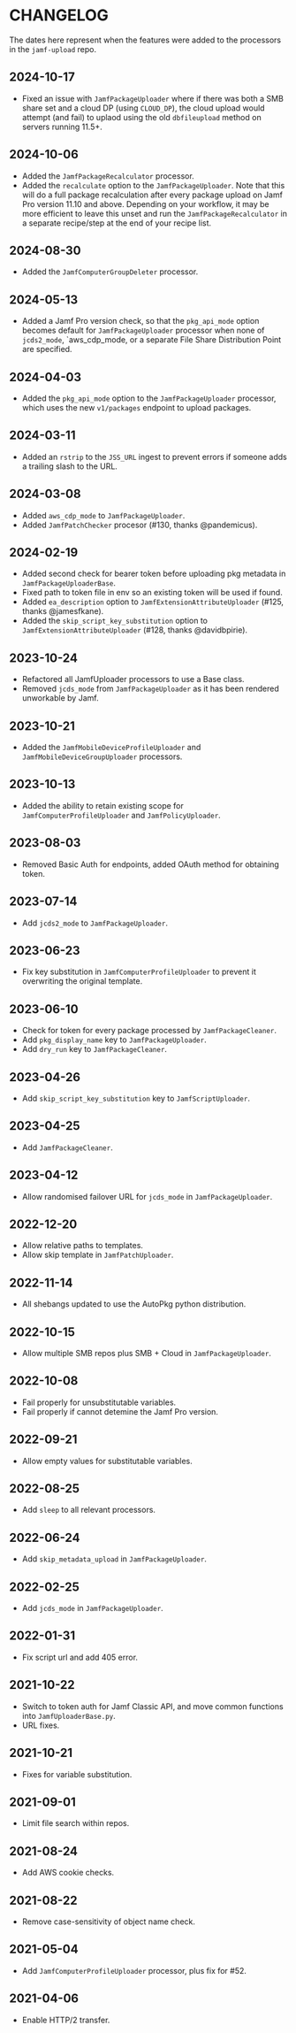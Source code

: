 # CHANGELOG

The dates here represent when the features were added to the processors in the `jamf-upload` repo.

## 2024-10-17

* Fixed an issue with `JamfPackageUploader` where if there was both a SMB share set and a cloud DP (using `CLOUD_DP`), the cloud upload would attempt (and fail) to uplaod using the old `dbfileupload` method on servers running 11.5+.

## 2024-10-06

* Added the `JamfPackageRecalculator` processor.
* Added the `recalculate` option to the `JamfPackageUploader`. Note that this will do a full package recalculation after every package upload on Jamf Pro version 11.10 and above. Depending on your workflow, it may be more efficient to leave this unset and run the `JamfPackageRecalculator` in a separate recipe/step at the end of your recipe list.

## 2024-08-30

* Added the `JamfComputerGroupDeleter` processor.

## 2024-05-13

* Added a Jamf Pro version check, so that the `pkg_api_mode` option becomes default for `JamfPackageUploader` processor when none of `jcds2_mode`, `aws_cdp_mode, or a separate File Share Distribution Point are specified.

## 2024-04-03

* Added the `pkg_api_mode` option to the `JamfPackageUploader` processor, which uses the new `v1/packages` endpoint to upload packages.

## 2024-03-11

* Added an `rstrip` to the `JSS_URL` ingest to prevent errors if someone adds a trailing slash to the URL.

## 2024-03-08

* Added `aws_cdp_mode` to `JamfPackageUploader`.
* Added `JamfPatchChecker` procesor (#130, thanks @pandemicus).

## 2024-02-19

* Added second check for bearer token before uploading pkg metadata in `JamfPackageUploaderBase`.
* Fixed path to token file in env so an existing token will be used if found.
* Added `ea_description` option to `JamfExtensionAttributeUploader` (#125, thanks @jamesfkane).
* Added the `skip_script_key_substitution` option to `JamfExtensionAttributeUploader` (#128, thanks @davidbpirie).

## 2023-10-24

* Refactored all JamfUploader processors to use a Base class.
* Removed `jcds_mode` from `JamfPackageUploader` as it has been rendered unworkable by Jamf.

## 2023-10-21

* Added the `JamfMobileDeviceProfileUploader` and `JamfMobileDeviceGroupUploader` processors.

## 2023-10-13

* Added the ability to retain existing scope for `JamfComputerProfileUploader` and `JamfPolicyUploader`.

## 2023-08-03

* Removed Basic Auth for endpoints, added OAuth method for obtaining token.

## 2023-07-14

* Add `jcds2_mode` to `JamfPackageUploader`.
  
## 2023-06-23

* Fix key substitution in `JamfComputerProfileUploader` to prevent it overwriting the original template.

## 2023-06-10

* Check for token for every package processed by `JamfPackageCleaner`.
* Add `pkg_display_name` key to `JamfPackageUploader`.
* Add `dry_run` key to `JamfPackageCleaner`.

## 2023-04-26

* Add `skip_script_key_substitution` key to `JamfScriptUploader`.

## 2023-04-25

* Add `JamfPackageCleaner`.

## 2023-04-12

* Allow randomised failover URL for `jcds_mode` in `JamfPackageUploader`.

## 2022-12-20

* Allow relative paths to templates.
* Allow skip template in `JamfPatchUploader`.

## 2022-11-14

* All shebangs updated to use the AutoPkg python distribution.

## 2022-10-15

* Allow multiple SMB repos plus SMB + Cloud in `JamfPackageUploader`.

## 2022-10-08

* Fail properly for unsubstitutable variables.
* Fail properly if cannot detemine the Jamf Pro version.

## 2022-09-21

* Allow empty values for substitutable variables.

## 2022-08-25

* Add `sleep` to all relevant processors.

## 2022-06-24

* Add `skip_metadata_upload` in `JamfPackageUploader`.

## 2022-02-25

* Add `jcds_mode` in `JamfPackageUploader`.

## 2022-01-31

* Fix script url and add 405 error.

## 2021-10-22

* Switch to token auth for Jamf Classic API, and move common functions into `JamfUploaderBase.py`.
* URL fixes.
  
## 2021-10-21

* Fixes for variable substitution.

## 2021-09-01

* Limit file search within repos.

## 2021-08-24

* Add AWS cookie checks.

## 2021-08-22

* Remove case-sensitivity of object name check.

## 2021-05-04

* Add `JamfComputerProfileUploader` processor, plus fix for #52.

## 2021-04-06

* Enable HTTP/2 transfer.
